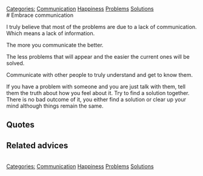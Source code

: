 [Categories:](../Categories/index.md) [Communication](../Categories/Communication.md) [Happiness](../Categories/Happiness.md) [Problems](../Categories/Problems.md) [Solutions](../Categories/Solutions.md)<br># Embrace communication

I truly believe that most of the problems are due to a lack of communication. Which means a lack of information.

The more you communicate the better.

The less problems that will appear and the easier the current ones will be solved.

Communicate with other people to truly understand and get to know them.

If you have a problem with someone and you are just talk with them, tell them the truth about how you feel about it. Try to find a solution together. There is no bad outcome of it, you either find a solution or clear up your mind although things remain the same.

## Quotes

## Related advices

<br>[Categories:](../Categories/index.md) [Communication](../Categories/Communication.md) [Happiness](../Categories/Happiness.md) [Problems](../Categories/Problems.md) [Solutions](../Categories/Solutions.md)